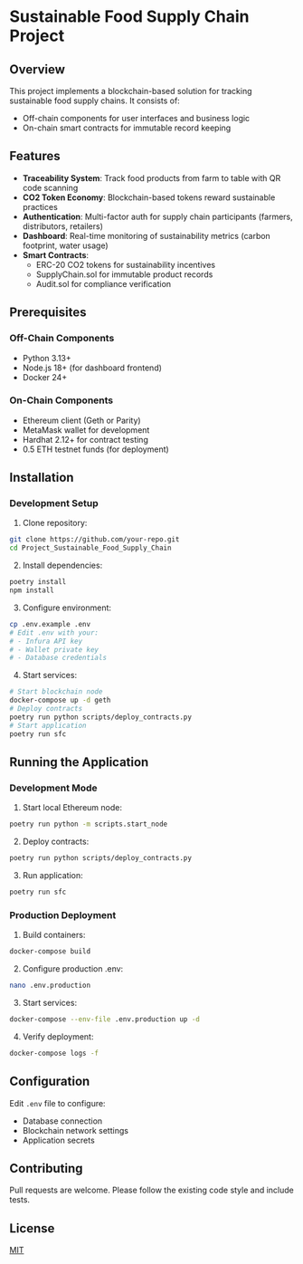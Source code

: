 # Sustainable Food Supply Chain Project

## Overview
This project implements a blockchain-based solution for tracking sustainable food supply chains. It consists of:
- Off-chain components for user interfaces and business logic
- On-chain smart contracts for immutable record keeping

## Features
- **Traceability System**: Track food products from farm to table with QR code scanning
- **CO2 Token Economy**: Blockchain-based tokens reward sustainable practices
- **Authentication**: Multi-factor auth for supply chain participants (farmers, distributors, retailers)
- **Dashboard**: Real-time monitoring of sustainability metrics (carbon footprint, water usage)
- **Smart Contracts**:
  - ERC-20 CO2 tokens for sustainability incentives
  - SupplyChain.sol for immutable product records
  - Audit.sol for compliance verification

## Prerequisites
### Off-Chain Components
- Python 3.13+
- Node.js 18+ (for dashboard frontend)
- Docker 24+

### On-Chain Components
- Ethereum client (Geth or Parity)
- MetaMask wallet for development
- Hardhat 2.12+ for contract testing
- 0.5 ETH testnet funds (for deployment)

## Installation
### Development Setup
1. Clone repository:
```bash
git clone https://github.com/your-repo.git
cd Project_Sustainable_Food_Supply_Chain
```
2. Install dependencies:
```bash
poetry install
npm install
```
3. Configure environment:
```bash
cp .env.example .env
# Edit .env with your:
# - Infura API key
# - Wallet private key
# - Database credentials
```
4. Start services:
```bash
# Start blockchain node
docker-compose up -d geth
# Deploy contracts
poetry run python scripts/deploy_contracts.py
# Start application
poetry run sfc
```

## Running the Application
### Development Mode
1. Start local Ethereum node:
```bash
poetry run python -m scripts.start_node
```
2. Deploy contracts:
```bash
poetry run python scripts/deploy_contracts.py
```
3. Run application:
```bash
poetry run sfc
```

### Production Deployment
1. Build containers:
```bash
docker-compose build
```
2. Configure production .env:
```bash
nano .env.production
```
3. Start services:
```bash
docker-compose --env-file .env.production up -d
```
4. Verify deployment:
```bash
docker-compose logs -f
```

## Configuration
Edit `.env` file to configure:
- Database connection
- Blockchain network settings
- Application secrets

## Contributing
Pull requests are welcome. Please follow the existing code style and include tests.

## License
[MIT](LICENSE)
